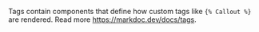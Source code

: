 Tags contain components that define how custom tags like `{% Callout %}` are rendered. Read more https://markdoc.dev/docs/tags.
